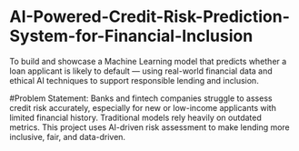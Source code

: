 # AI-Powered-Credit-Risk-Prediction-System-for-Financial-Inclusion
To build and showcase a Machine Learning model that predicts whether a loan applicant is likely to default — using real-world financial data and ethical AI techniques to support responsible lending and inclusion.

#Problem Statement:
Banks and fintech companies struggle to assess credit risk accurately, especially for new or low-income applicants with limited financial history. Traditional models rely heavily on outdated metrics. This project uses AI-driven risk assessment to make lending more inclusive, fair, and data-driven.
